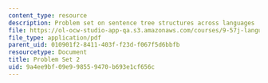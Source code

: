 ```yaml
---
content_type: resource
description: Problem set on sentence tree structures across languages
file: https://ol-ocw-studio-app-qa.s3.amazonaws.com/courses/9-57j-language-acquisition-fall-2001/9a4ee9bf09e998559470b693e1cf656c_problemset2.pdf
file_type: application/pdf
parent_uid: 010901f2-8411-403f-f23d-f067f5d6bbfb
resourcetype: Document
title: Problem Set 2
uid: 9a4ee9bf-09e9-9855-9470-b693e1cf656c
---
```

